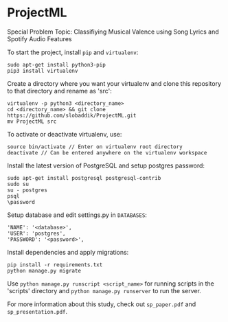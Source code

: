 # ProjectML

Special Problem Topic: Classifiying Musical Valence using Song Lyrics and Spotify Audio Features

To start the project, install `pip` and `virtualenv`:
```
sudo apt-get install python3-pip
pip3 install virtualenv
```

Create a directory where you want your virtualenv and clone this repository to that directory and rename as 'src':
```
virtualenv -p python3 <directory_name>
cd <directory_name> && git clone https://github.com/slobaddik/ProjectML.git
mv ProjectML src
```
To activate or deactivate virtualenv, use:
```
source bin/activate // Enter on virtualenv root directory
deactivate // Can be entered anywhere on the virtualenv workspace
```

Install the latest version of PostgreSQL and setup postgres password:
```
sudo apt-get install postgresql postgresql-contrib
sudo su
su - postgres
psql
\password
```
Setup database and edit settings.py in `DATABASES`:
```
'NAME': '<database>',
'USER': 'postgres',
'PASSWORD': '<password>',
```

Install dependencies and apply migrations: 
```
pip install -r requirements.txt
python manage.py migrate
```

Use `python manage.py runscript <script_name>` for running scripts in the 'scripts' directory and `python manage.py runserver` to run the server.

For more information about this study, check out `sp_paper.pdf` and `sp_presentation.pdf`.
